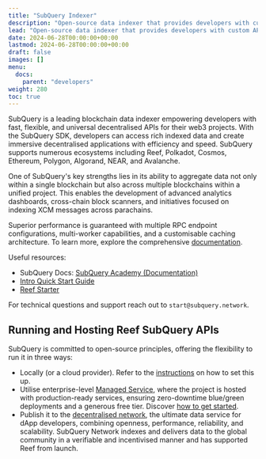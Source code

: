 ```yaml
---
title: "SubQuery Indexer"
description: "Open-source data indexer that provides developers with custom APIs for web3 projects"
lead: "Open-source data indexer that provides developers with custom APIs for web3 projects"
date: 2024-06-28T00:00:00+00:00
lastmod: 2024-06-28T00:00:00+00:00
draft: false
images: []
menu:
  docs:
    parent: "developers"
weight: 280
toc: true
---
```


SubQuery is a leading blockchain data indexer empowering developers with fast, flexible, and universal decentralised APIs for their web3 projects. With the SubQuery SDK, developers can access rich indexed data and create immersive decentralised applications with efficiency and speed. SubQuery supports numerous ecosystems including Reef, Polkadot, Cosmos, Ethereum, Polygon, Algorand, NEAR, and Avalanche.

One of SubQuery's key strengths lies in its ability to aggregate data not only within a single blockchain but also across multiple blockchains within a unified project. This enables the development of advanced analytics dashboards, cross-chain block scanners, and initiatives focused on indexing XCM messages across parachains.

Superior performance is guaranteed with multiple RPC endpoint configurations, multi-worker capabilities, and a customisable caching architecture. To learn more, explore the comprehensive [documentation](https://academy.subquery.network/).

Useful resources:

- SubQuery Docs: [SubQuery Academy (Documentation)](https://academy.subquery.network/)
- [Intro Quick Start Guide](https://academy.subquery.network/quickstart/quickstart.html)
- [Reef Starter](https://github.com/subquery/subql-starter/tree/main/Reef/reef-starter)

For technical questions and support reach out to `start@subquery.network`.

## Running and Hosting Reef SubQuery APIs

SubQuery is committed to open-source principles, offering the flexibility to run it in three ways:

- Locally (or a cloud provider). Refer to the [instructions](https://academy.subquery.network/run_publish/run.html) on how to set this up.
- Utilise enterprise-level [Managed Service](https://managedservice.subquery.network/), where the project is hosted with production-ready services, ensuring zero-downtime blue/green deployments and a generous free tier. Discover [how to get started](https://academy.subquery.network/run_publish/publish.html).
- Publish it to the [decentralised network](https://subquery.network/network), the ultimate data service for dApp developers, combining openness, performance, reliability, and scalability. SubQuery Network indexes and delivers data to the global community in a verifiable and incentivised manner and has supported Reef from launch.